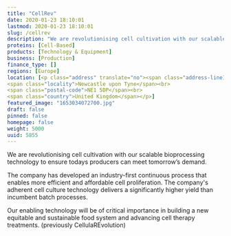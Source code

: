 ```yaml
---
title: "CellRev"
date: 2020-01-23 18:10:01
lastmod: 2020-01-23 18:10:01
slug: /cellrev
description: "We are revolutionising cell cultivation with our scalable bioprocessing technology to ensure todays producers can meet tomorrow’s demand. The company has developed an industry-first continuous process that enables more efficient and affordable cell proliferation. The company's adherent cell culture technology delivers a significantly higher yield than incumbent batch processes.Our enabling technology will be of critical importance in building a new equitable and sustainable food system and advancing cell therapy treatments. (previously CellulaREvolution)"
proteins: [Cell-Based]
products: [Technology & Equipment]
business: [Production]
finance_type: []
regions: [Europe]
location: [<p class="address" translate="no"><span class="address-line1">Neville Street</span><br>
<span class="locality">Newcastle upon Tyne</span><br>
<span class="postal-code">NE1 5DP</span><br>
<span class="country">United Kingdom</span></p>]
featured_image: "1653034072700.jpg"
draft: false
pinned: false
homepage: false
weight: 5000
uuid: 5855
---
```

<p>We are revolutionising cell cultivation with our scalable bioprocessing technology to ensure todays producers can meet tomorrow’s demand. </p>
<p>The company has developed an industry-first continuous process that enables more efficient and affordable cell proliferation. The company's adherent cell culture technology delivers a significantly higher yield than incumbent batch processes.</p>
<p>Our enabling technology will be of critical importance in building a new equitable and sustainable food system and advancing cell therapy treatments. (previously CellulaREvolution)</p>
